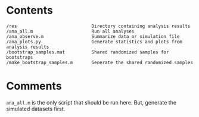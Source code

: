 # Contents
    /res                            Directory containing analysis results
    /ana_all.m                      Run all analyses
    /ana_observe.m                  Summarize data or simulation file
    /ana_plots.py                   Generate statistics and plots from analysis results
    /bootstrap_samples.mat          Shared randomized samples for bootstraps
    /make_bootstrap_samples.m       Generate the shared randomized samples

# Comments
`ana_all.m` is the only script that should be run here. 
But, generate the simulated datasets first.
